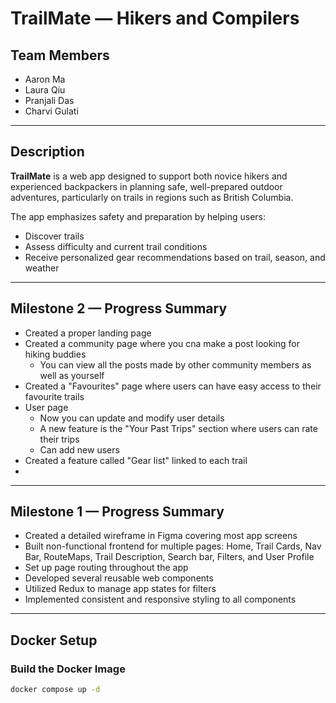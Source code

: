 # TrailMate — Hikers and Compilers

## Team Members
- Aaron Ma  
- Laura Qiu  
- Pranjali Das  
- Charvi Gulati  

---

## Description
**TrailMate** is a web app designed to support both novice hikers and experienced backpackers in planning safe, well-prepared outdoor adventures, particularly on trails in regions such as British Columbia.

The app emphasizes safety and preparation by helping users:
- Discover trails  
- Assess difficulty and current trail conditions  
- Receive personalized gear recommendations based on trail, season, and weather  

---

## Milestone 2 — Progress Summary
- Created a proper landing page
- Created a community page where you cna make a post looking for hiking buddies
  - You can view all the posts made by other community members as well as yourself
- Created a "Favourites" page where users can have easy access to their favourite trails 
- User page
  - Now you can update and modify user details
  - A new feature is the "Your Past Trips" section where users can rate their trips
  - Can add new users
- Created a feature called "Gear list" linked to each trail
- 
---

## Milestone 1 — Progress Summary
- Created a detailed wireframe in Figma covering most app screens  
- Built non-functional frontend for multiple pages: Home, Trail Cards, Nav Bar, RouteMaps, Trail Description, Search bar, Filters, and User Profile  
- Set up page routing throughout the app  
- Developed several reusable web components 
- Utilized Redux to manage app states for filters
- Implemented consistent and responsive styling to all components
---

## Docker Setup

### Build the Docker Image
```bash
docker compose up -d
